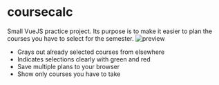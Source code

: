 # coursecalc
Small VueJS practice project. Its purpose is to make it easier to plan the courses you have to select for the semester.
![preview](https://i.imgur.com/tOBOiMV.jpg)

* Grays out already selected courses from elsewhere
* Indicates selections clearly with green and red
* Save multiple plans to your browser
* Show only courses you have to take
